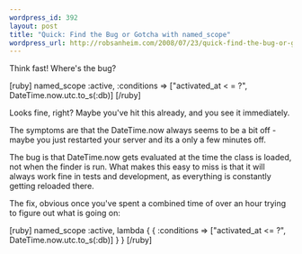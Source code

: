 ```yaml
--- 
wordpress_id: 392
layout: post
title: "Quick: Find the Bug or Gotcha with named_scope"
wordpress_url: http://robsanheim.com/2008/07/23/quick-find-the-bug-or-gotcha-with-named_scope/
---
```

Think fast!  Where's the bug?

[ruby]
  named_scope :active, :conditions => ["activated_at < = ?", DateTime.now.utc.to_s(:db)]
[/ruby]

Looks fine, right?  Maybe you've hit this already, and you see it immediately.  

The symptoms are that the DateTime.now always seems to be a bit off - maybe you just restarted your server and its a only a few minutes off.

The bug is that DateTime.now gets evaluated at the time the class is loaded, not when the finder is run.  What makes this easy to miss is that it will always work fine in tests and development, as everything is constantly getting reloaded there.

The fix, obvious once you've spent a combined time of over an hour trying to figure out what is going on:

[ruby]
  named_scope :active, lambda { { :conditions => ["activated_at <= ?", DateTime.now.utc.to_s(:db)] } }
[/ruby]

